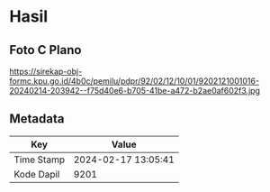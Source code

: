# Hasil

## Foto C Plano

https://sirekap-obj-formc.kpu.go.id/4b0c/pemilu/pdpr/92/02/12/10/01/9202121001016-20240214-203942--f75d40e6-b705-41be-a472-b2ae0af602f3.jpg


## Metadata

| Key        | Value               |
| ---------- | ------------------- |
| Time Stamp | 2024-02-17 13:05:41 |
| Kode Dapil | 9201                |



